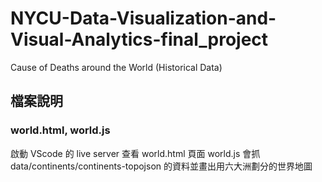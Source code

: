 # NYCU-Data-Visualization-and-Visual-Analytics-final_project
Cause of Deaths around the World (Historical Data)


## 檔案說明
### world.html, world.js
啟動 VScode 的 live server 查看 world.html 頁面
world.js 會抓 data/continents/continents-topojson 的資料並畫出用六大洲劃分的世界地圖
